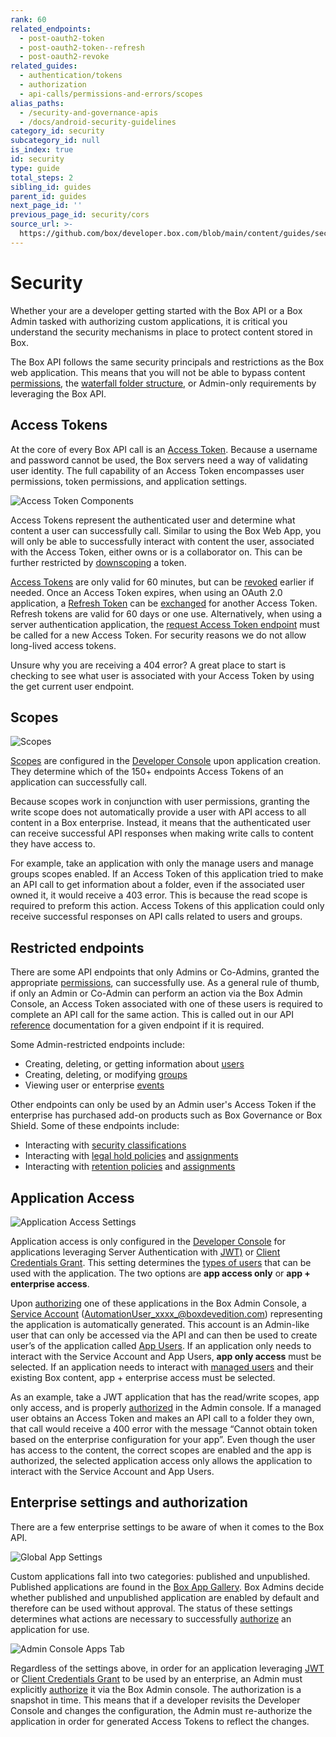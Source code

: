 ```yaml
---
rank: 60
related_endpoints:
  - post-oauth2-token
  - post-oauth2-token--refresh
  - post-oauth2-revoke
related_guides:
  - authentication/tokens
  - authorization
  - api-calls/permissions-and-errors/scopes
alias_paths:
  - /security-and-governance-apis
  - /docs/android-security-guidelines
category_id: security
subcategory_id: null
is_index: true
id: security
type: guide
total_steps: 2
sibling_id: guides
parent_id: guides
next_page_id: ''
previous_page_id: security/cors
source_url: >-
  https://github.com/box/developer.box.com/blob/main/content/guides/security/index.md
---
```

# Security

Whether your are a developer getting started with the Box API or a Box Admin
tasked with authorizing custom applications, it is critical you understand the
security mechanisms in place to protect content stored in Box.

The Box API follows the same security principals and restrictions as the Box web
application. This means that you will not be able to bypass content
[permissions][perm], the [waterfall folder structure][waterfall], or Admin-only
requirements by leveraging the Box API.

## Access Tokens

At the core of every Box API call is an [Access Token][at]. Because a username
and password cannot be used, the Box servers need a way of validating user
identity. The full capability of an Access Token encompasses user permissions,
token permissions, and application settings.

<ImageFrame center shadow border>

![Access Token Components](images/token_vendiagram.png)

</ImageFrame>

Access Tokens represent the authenticated user and determine what content a
user can successfully call. Similar to using the Box Web App, you will only be
able to successfully interact with content the user, associated with the Access
Token, either owns or is a collaborator on. This can be further restricted by
[downscoping][downscope] a token.

[Access Tokens][at] are only valid for 60 minutes, but can be [revoked][revoked]
earlier if needed. Once an Access Token expires, when using an OAuth 2.0
application, a [Refresh Token][rt] can be [exchanged][exchange] for another
Access Token. Refresh tokens are valid for 60 days or one use. Alternatively,
when using a server authentication application, the
[request Access Token endpoint][gettoken] must be called for a new Access Token.
For security reasons we do not allow long-lived access tokens.

<Message type=tip>

Unsure why you are receiving a 404 error? A great place to start is checking
to see what user is associated with your Access Token by using the get
current user endpoint.

</Message>

## Scopes

<ImageFrame center shadow border>

![Scopes](images/scopes.png)

</ImageFrame>

[Scopes][scopes] are configured in the [Developer Console][dc] upon application
creation. They determine which of the 150+ endpoints Access Tokens of an
application can successfully call.

Because scopes work in conjunction with user permissions, granting the write
scope does not automatically provide a user with API access to all content in a
Box enterprise. Instead, it means that the authenticated user can receive
successful API responses when making write calls to content they have access to.

For example, take an application with only the manage users and manage groups
scopes enabled. If an Access Token of this application tried to make an API call
to get information about a folder, even if the associated user owned it, it
would receive a 403 error. This is because the read scope is required to
preform this action. Access Tokens of this application could only receive
successful responses on API calls related to users and groups.

## Restricted endpoints

There are some API endpoints that only Admins or Co-Admins, granted the
appropriate [permissions][coadminperm], can successfully use. As a general rule
of thumb, if only an Admin or Co-Admin can perform an action via the Box Admin
Console, an Access Token associated with one of these users is required to
complete an API call for the same action. This is called out in our API
[reference][reference] documentation for a given endpoint if it is required.

Some Admin-restricted endpoints include:

- Creating, deleting, or getting information about [users][users]
- Creating, deleting, or modifying [groups][groups]
- Viewing user or enterprise [events][events]

Other endpoints can only be used by an Admin user's Access Token if the
enterprise has purchased add-on products such as Box Governance or Box Shield.
Some of these endpoints include:

- Interacting with [security classifications][sc]
- Interacting with [legal hold policies][lh] and [assignments][lha]
- Interacting with [retention policies][retention] and [assignments][rassign]

## Application Access

<ImageFrame center shadow border>

![Application Access Settings](images/app_access.png)

</ImageFrame>

Application access is only configured in the [Developer Console][dc] for
applications leveraging Server Authentication with [JWT)][jwt] or
[Client Credentials Grant][ccg]. This setting determines the
[types of users][usertypes] that can be used with the application. The two
options are **app access only** or **app + enterprise access**.

Upon [authorizing][auth] one of these applications  in the Box Admin Console, a
[Service Account][serviceaccount] (AutomationUser_xxxx_@boxdevedition.com)
representing the application is automatically generated. This account is an
Admin-like user that can only be accessed via the API and can then be used to
create user’s of the application called [App Users][appusers]. If an application
only needs to interact with the Service Account and App Users,
**app only access** must be selected. If an application needs to interact with
[managed users][mu] and their existing Box content, app + enterprise access must
be selected.

As an example, take a JWT application that has the read/write scopes,
app only access, and is properly [authorized][auth] in the Admin console. If a
managed user obtains an Access Token and makes an API call to a folder they own,
that call would receive a 400 error with the message “Cannot obtain token based
on the enterprise configuration for your app”. Even though the user has access
to the content, the correct scopes are enabled and the app is authorized,
the selected application access only allows the application to interact with the
Service Account and App Users.

## Enterprise settings and authorization

There are a few enterprise settings to be aware of when it comes to the Box API.

<ImageFrame center shadow border>

![Global App Settings](images/global_app_settings.png)

</ImageFrame>

Custom applications fall into two categories: published and unpublished.
Published applications are found in the [Box App Gallery][appgallery]. Box
Admins decide whether published and unpublished application are enabled by
default and therefore can be used without approval. The status of these settings
determines what actions are necessary to successfully [authorize][auth] an
application for use.

<ImageFrame center shadow border>

![Admin Console Apps Tab](images/apps_tab.png)

</ImageFrame>

Regardless of the settings above, in order for an application leveraging
[JWT][jwt] or [Client Credentials Grant][ccg] to be used by an enterprise, an
Admin must explicitly [authorize][auth] it via the Box Admin console. The
authorization is a snapshot in time.  This means that if a developer revisits
the Developer Console and changes the configuration, the Admin must re-authorize
the application in order for generated Access Tokens to reflect the changes.

[perm]: https://support.box.com/hc/en-us/articles/360044196413-Understanding-Collaborator-Permission-Levels
[waterfall]: https://support.box.com/hc/en-us/articles/360043697254-Understanding-Folder-Permissions
[downscope]: g://authentication/tokens/downscope
[at]: g://authentication/tokens
[revoked]: e://post-oauth2-revoke
[rt]: g://authentication/tokens/refresh
[gettoken]: e://post-oauth2-token
[exchange]: e://reference/post-oauth2-token--refresh/
[coadminperm]: https://support.box.com/hc/en-us/articles/360044194393-Granting-And-Modifying-Co-Admin-Permissions
[reference]: https://developer.box.com/reference/
[dc]: https://app.box.com/developers/console
[scopes]: g://api-calls/permissions-and-errors/scopes
[users]: e://resources/user
[groups]: e://resources/group
[events]: e://resources/event
[sc]: e://resources/classification
[lh]: e://resources/legal-hold-policy
[lha]: e://resources/legal-hold-policy-assignment
[retention]: e://resources/retention-policies
[rassign]: e://resources/retention-policy-assignment
[jwt]: g://authentication/jwt
[usertypes]: g://getting-started/user-types
[serviceaccount]: g://getting-started/user-types/service-account
[appusers]: g://getting-started/user-types/app-users
[mu]: g://getting-started/user-types/managed-users
[auth]: g://authorization/custom-app-approval
[jwt]: g://authentication/jwt
[ccg]: g://authentication/client-credentials
[appgallery]: https://app.box.com/services
[auth]: g://authorization